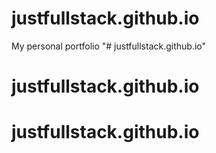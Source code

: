 # justfullstack.github.io
 My personal portfolio
"# justfullstack.github.io" 
# justfullstack.github.io
# justfullstack.github.io
